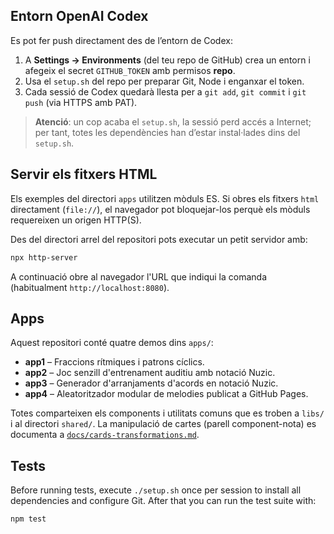 ## Entorn OpenAI Codex

Es pot fer push directament des de l’entorn de Codex:

1. A **Settings → Environments** (del teu repo de GitHub) crea un entorn i
   afegeix el secret `GITHUB_TOKEN` amb permisos **repo**.
2. Usa el `setup.sh` del repo per preparar Git, Node i enganxar el token.
3. Cada sessió de Codex quedarà llesta per a `git add`, `git commit` i
   `git push` (via HTTPS amb PAT).

> **Atenció**: un cop acaba el `setup.sh`, la sessió perd accés a Internet;
> per tant, totes les dependències han d’estar instal·lades dins del `setup.sh`.

## Servir els fitxers HTML

Els exemples del directori `apps` utilitzen mòduls ES. Si obres els fitxers
`html` directament (`file://`), el navegador pot bloquejar-los perquè els
mòduls requereixen un origen HTTP(S).

Des del directori arrel del repositori pots executar un petit servidor amb:

```bash
npx http-server
```

A continuació obre al navegador l'URL que indiqui la comanda (habitualment
`http://localhost:8080`).

## Apps

Aquest repositori conté quatre demos dins `apps/`:

- **app1** – Fraccions rítmiques i patrons cíclics.
- **app2** – Joc senzill d'entrenament auditiu amb notació Nuzic.
- **app3** – Generador d'arranjaments d'acords en notació Nuzic.
- **app4** – Aleatoritzador modular de melodies publicat a GitHub Pages.

Totes comparteixen els components i utilitats comuns que es troben a `libs/`
i al directori `shared/`.
La manipulació de cartes (parell component-nota) es documenta a
[`docs/cards-transformations.md`](docs/cards-transformations.md).

## Tests

Before running tests, execute `./setup.sh` once per session to install all
dependencies and configure Git. After that you can run the test suite with:

```bash
npm test
```

